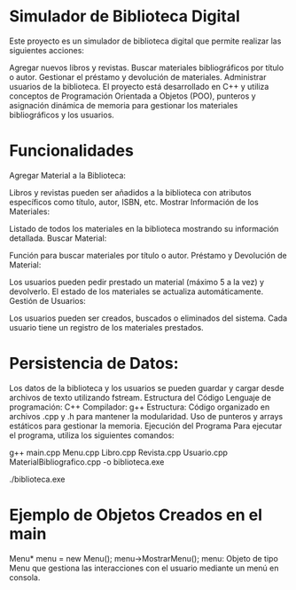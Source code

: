 # Simulador de Biblioteca Digital
Este proyecto es un simulador de biblioteca digital que permite realizar las siguientes acciones:

Agregar nuevos libros y revistas.
Buscar materiales bibliográficos por título o autor.
Gestionar el préstamo y devolución de materiales.
Administrar usuarios de la biblioteca.
El proyecto está desarrollado en C++ y utiliza conceptos de Programación Orientada a Objetos (POO), punteros y asignación dinámica de memoria para gestionar los materiales bibliográficos y los usuarios.

# Funcionalidades
Agregar Material a la Biblioteca:

Libros y revistas pueden ser añadidos a la biblioteca con atributos específicos como título, autor, ISBN, etc.
Mostrar Información de los Materiales:

Listado de todos los materiales en la biblioteca mostrando su información detallada.
Buscar Material:

Función para buscar materiales por título o autor.
Préstamo y Devolución de Material:

Los usuarios pueden pedir prestado un material (máximo 5 a la vez) y devolverlo. El estado de los materiales se actualiza automáticamente.
Gestión de Usuarios:

Los usuarios pueden ser creados, buscados o eliminados del sistema. Cada usuario tiene un registro de los materiales prestados.
# Persistencia de Datos:

Los datos de la biblioteca y los usuarios se pueden guardar y cargar desde archivos de texto utilizando fstream.
Estructura del Código
Lenguaje de programación: C++
Compilador: g++
Estructura:
Código organizado en archivos .cpp y .h para mantener la modularidad.
Uso de punteros y arrays estáticos para gestionar la memoria.
Ejecución del Programa
Para ejecutar el programa, utiliza los siguientes comandos:


g++ main.cpp Menu.cpp Libro.cpp Revista.cpp Usuario.cpp MaterialBibliografico.cpp -o biblioteca.exe

./biblioteca.exe

# Ejemplo de Objetos Creados en el main

Menu* menu = new Menu();
menu->MostrarMenu();
menu: Objeto de tipo Menu que gestiona las interacciones con el usuario mediante un menú en consola.

